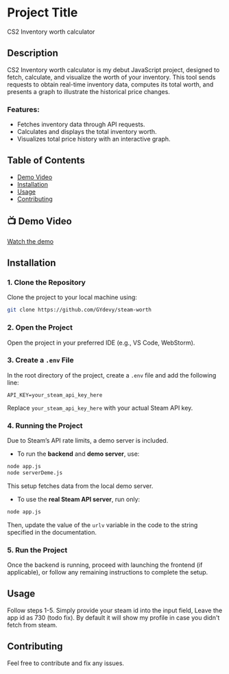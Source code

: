 # Project Title
CS2 Inventory worth calculator


## Description

 CS2 Inventory worth calculator is my debut JavaScript project, designed to fetch, calculate, and visualize the worth of your inventory. 
This tool sends requests to obtain real-time inventory data, computes its total worth, and presents a graph to illustrate the historical price changes.
### Features:

 - Fetches inventory data through API requests.
 - Calculates and displays the total inventory worth.
 - Visualizes total price history with an interactive graph.

## Table of Contents
- [Demo Video](#demovideo)
- [Installation](#installation)
- [Usage](#usage)
- [Contributing](#contributing)


## 📺 Demo Video

[Watch the demo](https://files.catbox.moe/i7amq3.mp4)

## Installation


### 1. Clone the Repository
Clone the project to your local machine using:

```bash
git clone https://github.com/GYdevy/steam-worth
```

### 2. Open the Project
Open the project in your preferred IDE (e.g., VS Code, WebStorm).

### 3. Create a `.env` File
In the root directory of the project, create a `.env` file and add the following line:

```env
API_KEY=your_steam_api_key_here
```

Replace `your_steam_api_key_here` with your actual Steam API key.

### 4. Running the Project

Due to Steam’s API rate limits, a demo server is included.

- To run the **backend** and **demo server**, use:

```bash
node app.js
node serverDeme.js
```

This setup fetches data from the local demo server.

- To use the **real Steam API server**, run only:

```bash
node app.js
```

Then, update the value of the `urlv` variable in the code to the string specified in the documentation.

### 5. Run the Project
Once the backend is running, proceed with launching the frontend (if applicable), or follow any remaining instructions to complete the setup.

## Usage
Follow steps 1-5.
Simply provide your steam id into the input field, Leave the app id as 730 (todo fix).
By default it will show my profile in case you didn't fetch from steam.



## Contributing

Feel free to contribute and fix any issues.


